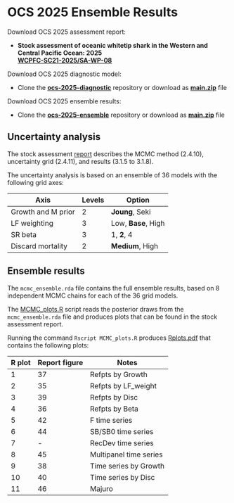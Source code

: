 # OCS 2025 Ensemble Results

Download OCS 2025 assessment report:

- **Stock assessment of oceanic whitetip shark in the Western and Central Pacific Ocean: 2025**\
  **[WCPFC-SC21-2025/SA-WP-08](https://meetings.wcpfc.int/node/26650)**

Download OCS 2025 diagnostic model:

- Clone the **[ocs-2025-diagnostic](https://github.com/PacificCommunity/ofp-sam-ocs-2025-diagnostic)** repository or download as **[main.zip](https://github.com/PacificCommunity/ofp-sam-ocs-2025-diagnostic/archive/refs/heads/main.zip)** file

Download OCS 2025 ensemble results:

- Clone the **[ocs-2025-ensemble](https://github.com/PacificCommunity/ofp-sam-ocs-2025-ensemble)** repository or download as **[main.zip](https://github.com/PacificCommunity/ofp-sam-ocs-2025-ensemble/archive/refs/heads/main.zip)** file

## Uncertainty analysis

The stock assessment [report](https://meetings.wcpfc.int/node/26650) describes the MCMC method (2.4.10), uncertainty grid (2.4.11), and results (3.1.5 to 3.1.8).

The uncertainty analysis is based on an ensemble of 36 models with the following grid axes:

Axis               | Levels | Option
------------------ | ------ | -------------------
Growth and M prior |      2 | **Joung**, Seki
LF weighting       |      3 | Low, **Base**, High
SR beta            |      3 | 1, **2**, 4
Discard mortality  |      2 | **Medium**, High

## Ensemble results

The `mcmc_ensemble.rda` file contains the full ensemble results, based on 8 independent MCMC chains for each of the 36 grid models.

The [MCMC_plots.R](MCMC_plots.R) script reads the posterior draws from the `mcmc_ensemble.rda` file and produces plots that can be found in the stock assessment report.

Running the command `Rscript MCMC_plots.R` produces [Rplots.pdf](Rplots.pdf) that contains the following plots:

| R plot | Report figure | Notes                  |
| ------ | ------------- | ---------------------- |
|      1 |            37 | Refpts by Growth       |
|      2 |            35 | Refpts by LF_weight    |
|      3 |            39 | Refpts by Disc         |
|      4 |            36 | Refpts by Beta         |
|      5 |            42 | F time series          |
|      6 |            44 | SB/SB0 time series     |
|      7 |             - | RecDev time series     |
|      8 |            45 | Multipanel time series |
|      9 |            38 | Time series by Growth  |
|     10 |            40 | Time series by Disc    |
|     11 |            46 | Majuro                 |

